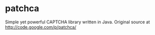 # patchca

Simple yet powerful CAPTCHA library written in Java. Original source at http://code.google.com/p/patchca/
